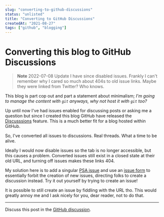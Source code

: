 ```yaml
---
slug: "converting-to-github-discussions"
status: "unlisted"
title: "Converting to GitHub Discussions"
createdAt: "2021-08-27"
tags: ["github", "blogging"]
---
```


# Converting this blog to GitHub Discussions

> **Note** 2022-07-08 Update
> I have since disabled issues. Frankly I can't remember why I cared so much about 404s to old issue links. Maybe they were linked from Twitter? Who knows.

This blog is part cop out and part a statement about minimalism; _I'm going to manage the content with `git` anyways, why not host it with `git` too?_

Up until now I've had issues enabled for discussing posts or asking me a question but since I created this blog GitHub have released the [Discusssions](https://docs.github.com/en/discussions) feature. This is a much better fit for a blog hosted within GitHub.

So, I've converted all issues to discussions. Real threads. What a time to be alive.

Ideally I would now disable issues so the tab is no longer accessible, but this causes a problem. Converted issues still exist in a closed state at their old URL, and turning off issues makes these links 404.

My solution here is to add a singular [PSA issue](https://github.com/tom-sherman/blog/issues/8) and use an [issue form](https://docs.github.com/en/communities/using-templates-to-encourage-useful-issues-and-pull-requests/configuring-issue-templates-for-your-repository#configuring-the-template-chooser) to essentially forbit the creation of new issues, directing folks to create a discussion instead. Try it out yourself by trying to create an issue!

It is possible to still create an issue by fiddling with the URL tho. This would greatly annoy me and I ask nicely for you, dear reader, not to do that.

---

Discuss this post in the [GitHub discussion](https://github.com/tom-sherman/blog/discussions/9).
